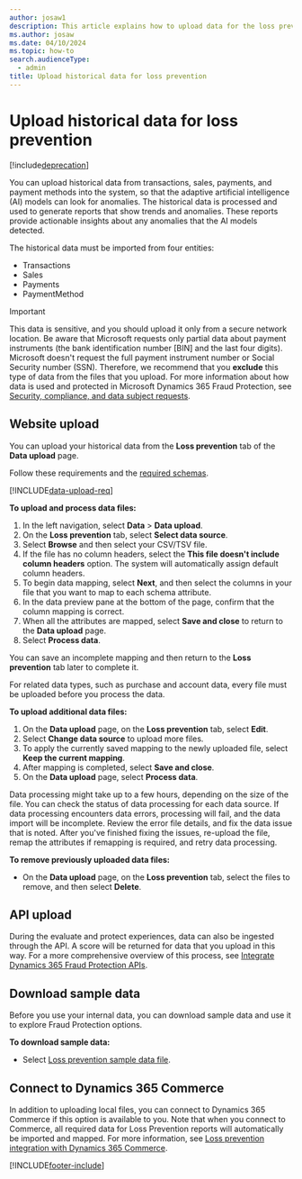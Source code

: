 ```yaml
---
author: josaw1
description: This article explains how to upload data for the loss prevention feature in Microsoft Dynamics 365 Fraud Protection.
ms.author: josaw
ms.date: 04/10/2024
ms.topic: how-to
search.audienceType:
  - admin
title: Upload historical data for loss prevention
---
```


# Upload historical data for loss prevention

[!include[deprecation](includes/deprecation.md)]

You can upload historical data from transactions, sales, payments, and payment methods into the system, so that the adaptive artificial intelligence (AI) models can look for anomalies. The historical data is processed and used to generate reports that show trends and anomalies. These reports provide actionable insights about any anomalies that the AI models detected.

The historical data must be imported from four entities:

* Transactions
* Sales
* Payments
* PaymentMethod

> [!IMPORTANT]
> This data is sensitive, and you should upload it only from a secure network location. Be aware that Microsoft requests only partial data about payment instruments (the bank identification number \[BIN\] and the last four digits). Microsoft doesn't request the full payment instrument number or Social Security number (SSN). Therefore, we recommend that you **exclude** this type of data from the files that you upload. For more information about how data is used and protected in Microsoft Dynamics 365 Fraud Protection, see [Security, compliance, and data subject requests](security-compliance.md).

## Website upload

You can upload your historical data from the **Loss prevention** tab of the **Data upload** page.

Follow these requirements and the [required schemas](./view-loss-prevent-schemas.md).

[!INCLUDE[data-upload-req](includes/data-upload-req.md)]

**To upload and process data files:**

1. In the left navigation, select **Data** > **Data upload**.
1. On the **Loss prevention** tab, select **Select data source**.
1. Select **Browse** and then select your CSV/TSV file.
1. If the file has no column headers, select the **This file doesn't include column headers** option. The system will automatically assign default column headers.
1. To begin data mapping, select **Next**, and then select the columns in your file that you want to map to each schema attribute.
1. In the data preview pane at the bottom of the page, confirm that the column mapping is correct.
1. When all the attributes are mapped, select **Save and close** to return to the **Data upload** page.
1. Select **Process data**.

You can save an incomplete mapping and then return to the **Loss prevention** tab later to complete it.

For related data types, such as purchase and account data, every file must be uploaded before you process the data.

**To upload additional data files:**

1. On the **Data upload** page, on the **Loss prevention** tab, select **Edit**.
1. Select **Change data source** to upload more files.
1. To apply the currently saved mapping to the newly uploaded file, select **Keep the current mapping**.
1. After mapping is completed, select **Save and close**.
1. On the **Data upload** page, select **Process data**.

Data processing might take up to a few hours, depending on the size of the file. You can check the status of data processing for each data source. If data processing encounters data errors, processing will fail, and the data import will be incomplete. Review the error file details, and fix the data issue that is noted. After you've finished fixing the issues, re-upload the file, remap the attributes if remapping is required, and retry data processing.

**To remove previously uploaded data files:**

- On the **Data upload** page, on the **Loss prevention** tab, select the files to remove, and then select **Delete**.

## API upload

During the evaluate and protect experiences, data can also be ingested through the API. A score will be returned for data that you upload in this way. For a more comprehensive overview of this process, see [Integrate Dynamics 365 Fraud Protection APIs](integrate-real-time-api.md).

## Download sample data

Before you use your internal data, you can download sample data and use it to explore Fraud Protection options.

**To download sample data:**

- Select [Loss prevention sample data file](https://download.microsoft.com/download/3/1/6/316b5f40-287d-48a3-ab3c-bf4c7a171cfc/LP1.zip).

## Connect to Dynamics 365 Commerce

In addition to uploading local files, you can connect to Dynamics 365 Commerce if this option is available to you. Note that when you connect to Commerce, all required data for Loss Prevention reports will automatically be imported and mapped. For more information, see [Loss prevention integration with Dynamics 365 Commerce](./loss-prevention-integration-with-commerce.md).


[!INCLUDE[footer-include](includes/footer-banner.md)]
